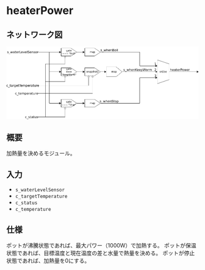 # heaterPower

## ネットワーク図

![heaterPowerのネットワーク図](../images/heaterPower.png)

## 概要

加熱量を決めるモジュール。

## 入力

- `s_waterLevelSensor`
- `c_targetTemperature`
- `c_status`
- `c_temperature`

## 仕様

ポットが沸騰状態であれば、最大パワー（1000W）で加熱する。
ポットが保温状態であれば、目標温度と現在温度の差と水量で熱量を決める。
ポットが停止状態であれば、加熱量を0にする。
